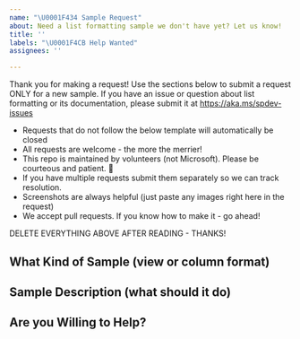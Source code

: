```yaml
---
name: "\U0001F434 Sample Request"
about: Need a list formatting sample we don't have yet? Let us know!
title: ''
labels: "\U0001F4CB Help Wanted"
assignees: ''

---
```


Thank you for making a request! Use the sections below to submit a request ONLY for a new sample. If you have an issue or question about list formatting or its documentation, please submit it at https://aka.ms/spdev-issues

- Requests that do not follow the below template will automatically be closed
- All requests are welcome - the more the merrier!
- This repo is maintained by volunteers (not Microsoft). Please be courteous and patient. 🙂
- If you have multiple requests submit them separately so we can track resolution.
- Screenshots are always helpful (just paste any images right here in the request)
- We accept pull requests. If you know how to make it - go ahead!

DELETE EVERYTHING ABOVE AFTER READING - THANKS!

## What Kind of Sample (view or column format)


## Sample Description (what should it do)


## Are you Willing to Help?
